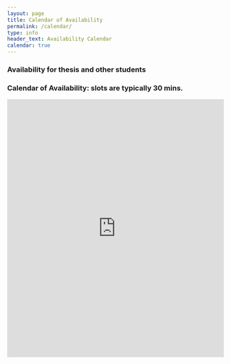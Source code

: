 ```yaml
---
layout: page
title: Calendar of Availability
permalink: /calendar/
type: info
header_text: Availability Calendar
calendar: true
---
```

<div class="span3">
	<h3> Availability for thesis and other students</h3>
<div class="span9">
	<h3>Calendar of Availability: slots are typically 30 mins. </h3>
	<iframe src="https://calendar.google.com/calendar/embed?src=3stv1olfiheb8gl4to58u4ocmg%40group.calendar.google.com&ctz=Europe/Amsterdam" style=" border-width:0 " width="100%" height="600" frameborder="0" scrolling="no"></iframe>
</div>

